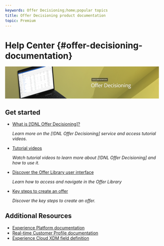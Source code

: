 ```yaml
---
keywords: Offer Decisioning;home;popular topics
title: Offer Decisioning product documentation
topic: Premium
---
```


# Help Center {#offer-decisioning-documentation}

![](assets/do-not-localize/banneroffers.png) 

## Get started

* [What is [!DNL Offer Decisioning]?](get-started/using/starting-offer-decisioning.md)

  <em>Learn more on the [!DNL Offer Decisioning] service and access tutorial videos.</em>

* [Tutorial videos](https://experienceleague.adobe.com/docs/offer-decisioning-learn/tutorials/overview.html)

  <em>Watch tutorial videos to learn more about [!DNL Offer Decisioning] and how to use it.</em>

* [Discover the Offer Library user interface](get-started/using/user-interface.md)

  <em>Learn how to access and navigate in the Offer Library</em>

* [Key steps to create an offer](offer-library/using/key-steps.md)

  <em>Discover the key steps to create an offer.</em>

## Additional Resources
 
* [Experience Platform documentation](https://www.adobe.com/experience-platform/documentation-and-developer-resources.html)
* [Real-time Customer Profile documentation](https://docs.adobe.com/content/help/en/experience-platform/profile/home.html)
* [Experience Cloud XDM field definition](https://docs.adobe.com/content/help/en/experience-platform/xdm/home.html)
